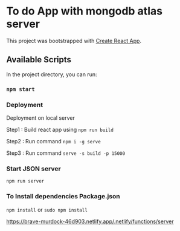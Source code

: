 # To do App with mongodb atlas server

This project was bootstrapped with [Create React App](https://github.com/facebook/create-react-app).

## Available Scripts

In the project directory, you can run:

### `npm start`

### Deployment

Deployment on local server

Step1 : Build react app using `npm run build`

Step2 : Run command `npm i -g serve`

Step3 : Run command  `serve -s build -p 15000`


### Start JSON server
`npm run server`

### To Install dependencies Package.json
`npm install` or `sudo npm install`

https://brave-murdock-46d903.netlify.app/.netlify/functions/server

